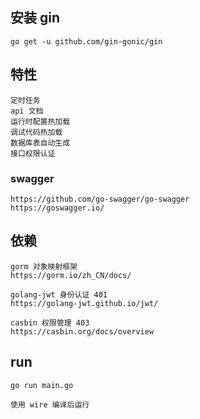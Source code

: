 
## 安装 gin
    go get -u github.com/gin-gonic/gin

## 特性
    定时任务
    api 文档
    运行时配置热加载
    调试代码热加载
    数据库表自动生成
    接口权限认证

### swagger
    https://github.com/go-swagger/go-swagger
    https://goswagger.io/


## 依赖
    gorm 对象映射框架
    https://gorm.io/zh_CN/docs/

    golang-jwt 身份认证 401
    https://golang-jwt.github.io/jwt/

    casbin 权限管理 403
    https://casbin.org/docs/overview

## run
    go run main.go

    使用 wire 编译后运行